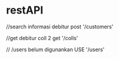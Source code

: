# restAPI

//search informasi debitur
post '/customers'

//get debitur coll 2
get '/colls'

// /users belum digunankan
USE '/users'
